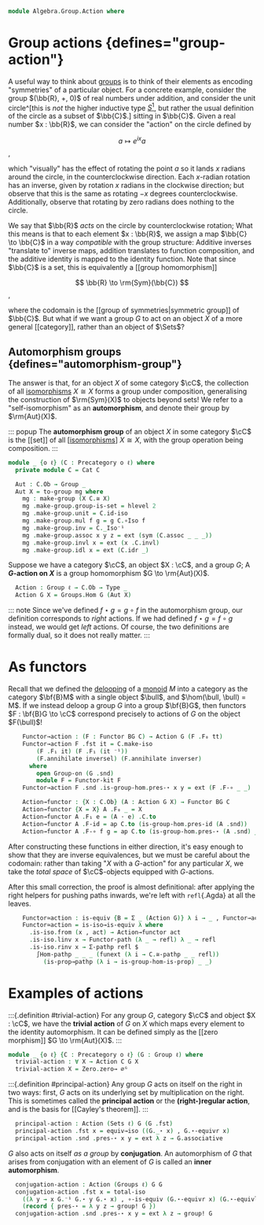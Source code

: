 <!--
```agda
open import Algebra.Group.Cat.FinitelyComplete
open import Algebra.Group.Cat.Base
open import Algebra.Group.Solver
open import Algebra.Group

open import Cat.Instances.Delooping
open import Cat.Instances.Functor
open import Cat.Instances.Sets
open import Cat.Diagram.Zero
open import Cat.Prelude

import Cat.Functor.Reasoning as Functor-kit
import Cat.Reasoning as Cat
```
-->

```agda
module Algebra.Group.Action where
```

<!--
```agda
open is-group-hom
open Functor
```
-->

# Group actions {defines="group-action"}

A useful way to think about [groups] is to think of their elements as
encoding "symmetries" of a particular object. For a concrete example,
consider the group $(\bb{R}, +, 0)$ of real numbers under addition, and
consider the unit circle^[this is _not_ the higher inductive type [$S^1$],
but rather the usual definition of the circle as a subset of $\bb{C}$.]
sitting in $\bb{C}$. Given a real number $x : \bb{R}$, we can consider
the "action" on the circle defined by

[groups]: Algebra.Group.html
[$S^1$]: Homotopy.Space.Circle.html

$$
a \mapsto e^{ix}a
$$,

which "visually" has the effect of rotating the point $a$ so it lands
$x$ radians around the circle, in the counterclockwise direction. Each
$x$-radian rotation has an inverse, given by rotation $x$ radians in the
clockwise direction; but observe that this is the same as rotating $-x$
degrees counterclockwise. Additionally, observe that rotating by zero
radians does nothing to the circle.

We say that $\bb{R}$ _acts_ on the circle by counterclockwise rotation;
What this means is that to each element $x : \bb{R}$, we assign a map
$\bb{C} \to \bb{C}$ in a way _compatible_ with the group structure:
Additive inverses "translate to" inverse maps, addition translates to
function composition, and the additive identity is mapped to the
identity function. Note that since $\bb{C}$ is a set, this is
equivalently a [[group homomorphism]]

$$
\bb{R} \to \rm{Sym}(\bb{C})
$$,

where the codomain is the [[group of symmetries|symmetric group]] of $\bb{C}$. But what if
we want a group $G$ to act on an object $X$ of a more general
[[category]], rather than an object of $\Sets$?

## Automorphism groups {defines="automorphism-group"}

The answer is that, for an object $X$ of some category $\cC$, the
collection of all [isomorphisms] $X \cong X$ forms a group under
composition, generalising the construction of $\rm{Sym}(X)$ to objects
beyond sets! We refer to a "self-isomorphism" as an
**automorphism**, and denote their group by $\rm{Aut}(X)$.

[isomorphisms]: Cat.Morphism.html#isos

::: popup
The **automorphism group** of an object $X$ in some category $\cC$ is
the [[set]] of all [[isomorphisms]] $X \cong X$, with the group
operation being composition.
:::

```agda
module _ {o ℓ} (C : Precategory o ℓ) where
  private module C = Cat C

  Aut : C.Ob → Group _
  Aut X = to-group mg where
    mg : make-group (X C.≅ X)
    mg .make-group.group-is-set = hlevel 2
    mg .make-group.unit = C.id-iso
    mg .make-group.mul f g = g C.∘Iso f
    mg .make-group.inv = C._Iso⁻¹
    mg .make-group.assoc x y z = ext (sym (C.assoc _ _ _))
    mg .make-group.invl x = ext (x .C.invl)
    mg .make-group.idl x = ext (C.idr _)
```

Suppose we have a category $\cC$, an object $X : \cC$, and a group
$G$; A **$G$-action on $X$** is a group homomorphism $G \to
\rm{Aut}(X)$.

```agda
  Action : Group ℓ → C.Ob → Type _
  Action G X = Groups.Hom G (Aut X)
```

::: note
Since we've defined $f \star g = g \circ f$ in the automorphism group,
our definition corresponds to *right* actions. If we had defined
$f \star g = f \circ g$ instead, we would get *left* actions.
Of course, the two definitions are formally dual, so it does not
really matter.
:::

# As functors

Recall that we defined the [delooping] of a [monoid] $M$ into a category
as the category $\bf{B}M$ with a single object $\bull$, and $\hom(\bull,
\bull) = M$. If we instead deloop a group $G$ into a group $\bf{B}G$,
then functors $F : \bf{B}G \to \cC$ correspond precisely to actions
of $G$ on the object $F(\bull)$!

[delooping]: Cat.Instances.Delooping.html
[monoid]: Algebra.Monoid.html

<!--
```agda
  module _ {G : Group ℓ} where
    private BG = B (Group-on.underlying-monoid (G .snd) .snd) ^op
```
-->

```agda
    Functor→action : (F : Functor BG C) → Action G (F .F₀ tt)
    Functor→action F .fst it = C.make-iso
        (F .F₁ it) (F .F₁ (it ⁻¹))
        (F.annihilate inversel) (F.annihilate inverser)
      where
        open Group-on (G .snd)
        module F = Functor-kit F
    Functor→action F .snd .is-group-hom.pres-⋆ x y = ext (F .F-∘ _ _)

    Action→functor : {X : C.Ob} (A : Action G X) → Functor BG C
    Action→functor {X = X} A .F₀ _ = X
    Action→functor A .F₁ e = (A · e) .C.to
    Action→functor A .F-id = ap C.to (is-group-hom.pres-id (A .snd))
    Action→functor A .F-∘ f g = ap C.to (is-group-hom.pres-⋆ (A .snd) _ _)
```

After constructing these functions in either direction, it's easy enough
to show that they are inverse equivalences, but we must be careful about
the codomain: rather than taking "$X$ with a $G$-action" for any
particular $X$, we take the _total space_ of $\cC$-objects equipped
with $G$-actions.

After this small correction, the proof is almost definitional: after
applying the right helpers for pushing paths inwards, we're left with
`refl`{.Agda} at all the leaves.

```agda
    Functor≃action : is-equiv {B = Σ _ (Action G)} λ i → _ , Functor→action i
    Functor≃action = is-iso→is-equiv λ where
      .is-iso.from (x , act) → Action→functor act
      .is-iso.linv x → Functor-path (λ _ → refl) λ _ → refl
      .is-iso.rinv x → Σ-pathp refl $
        ∫Hom-pathp _ _ _ (funext (λ i → C.≅-pathp _ _ refl))
          (is-prop→pathp (λ i → is-group-hom-is-prop) _ _)
```

# Examples of actions

:::{.definition #trivial-action}
For any group $G$, category $\cC$ and object $X : \cC$, we have the
**trivial action** of $G$ on $X$ which maps every element to the
identity automorphism. It can be defined simply as the [[zero morphism]]
$G \to \rm{Aut}(X)$.
:::

```agda
module _ {o ℓ} {C : Precategory o ℓ} (G : Group ℓ) where
  trivial-action : ∀ X → Action C G X
  trivial-action X = Zero.zero→ ∅ᴳ
```

:::{.definition #principal-action}
Any group $G$ acts on itself on the right in two ways: first, $G$ acts on its
underlying set by multiplication on the right. This is sometimes called
the **principal action** or the **(right-)regular action**, and is the
basis for [[Cayley's theorem]].
:::

<!--
```agda
module _ {ℓ} (G : Group ℓ) where
  private module G = Group-on (G .snd)
```
-->

```agda
  principal-action : Action (Sets ℓ) G (G .fst)
  principal-action .fst x = equiv→iso ((G._⋆ x) , G.⋆-equivr x)
  principal-action .snd .pres-⋆ x y = ext λ z → G.associative
```

$G$ also acts on itself *as a group* by **conjugation**. An automorphism
of $G$ that arises from conjugation with an element of $G$ is called an
**inner automorphism**.

```agda
  conjugation-action : Action (Groups ℓ) G G
  conjugation-action .fst x = total-iso
    ((λ y → x G.⁻¹ G.⋆ y G.⋆ x) , ∘-is-equiv (G.⋆-equivr x) (G.⋆-equivl (x G.⁻¹)))
    (record { pres-⋆ = λ y z → group! G })
  conjugation-action .snd .pres-⋆ x y = ext λ z → group! G
```
